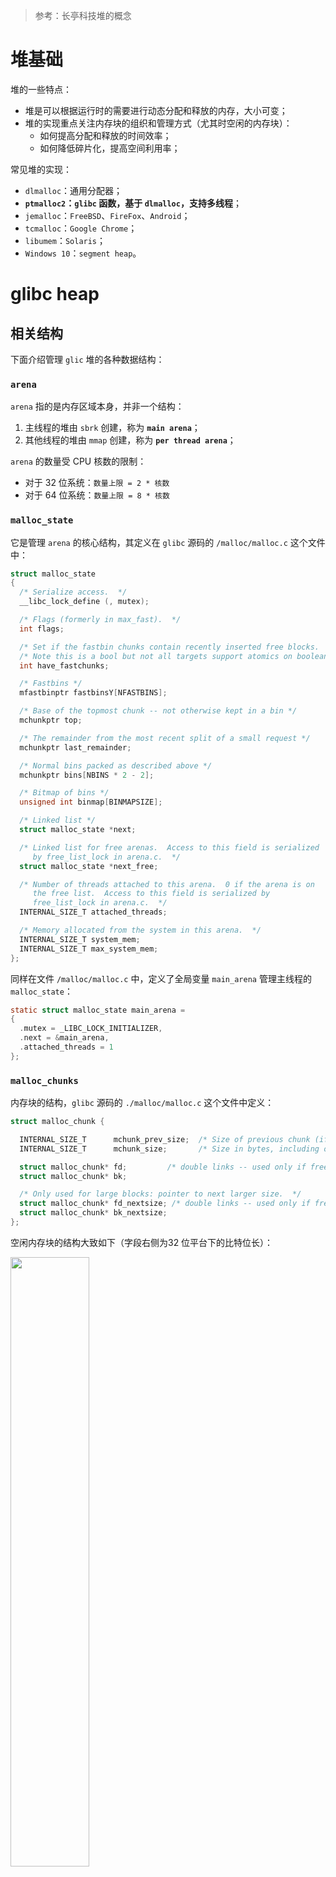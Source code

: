 > 参考：长亭科技堆的概念

# 堆基础

堆的一些特点：

- 堆是可以根据运行时的需要进行动态分配和释放的内存，大小可变；
- 堆的实现重点关注内存块的组织和管理方式（尤其时空闲的内存块）：
  - 如何提高分配和释放的时间效率；
  - 如何降低碎片化，提高空间利用率；

常见堆的实现：

- `dlmalloc`：通用分配器；
- **`ptmalloc2`：`glibc` 函数，基于 `dlmalloc`，支持多线程**；
- `jemalloc`：`FreeBSD`、`FireFox`、`Android`；
- `tcmalloc`：`Google Chrome`；
- `libumem`：`Solaris`；
- `Windows 10`：`segment heap`。

# glibc heap

## 相关结构

下面介绍管理 `glic` 堆的各种数据结构：

### `arena`

`arena` 指的是内存区域本身，并非一个结构：

1. 主线程的堆由 `sbrk` 创建，称为 **`main arena`**；
2. 其他线程的堆由 `mmap` 创建，称为 **`per thread arena`**；

`arena` 的数量受 CPU 核数的限制：

- 对于 32 位系统：`数量上限 = 2 * 核数`
- 对于 64 位系统：`数量上限 = 8 * 核数`

### `malloc_state`

它是管理 `arena` 的核心结构，其定义在 `glibc`  源码的 `/malloc/malloc.c` 这个文件中：

```c
struct malloc_state
{
  /* Serialize access.  */
  __libc_lock_define (, mutex);

  /* Flags (formerly in max_fast).  */
  int flags;

  /* Set if the fastbin chunks contain recently inserted free blocks.  */
  /* Note this is a bool but not all targets support atomics on booleans.  */
  int have_fastchunks;

  /* Fastbins */
  mfastbinptr fastbinsY[NFASTBINS];

  /* Base of the topmost chunk -- not otherwise kept in a bin */
  mchunkptr top;

  /* The remainder from the most recent split of a small request */
  mchunkptr last_remainder;

  /* Normal bins packed as described above */
  mchunkptr bins[NBINS * 2 - 2];

  /* Bitmap of bins */
  unsigned int binmap[BINMAPSIZE];

  /* Linked list */
  struct malloc_state *next;

  /* Linked list for free arenas.  Access to this field is serialized
     by free_list_lock in arena.c.  */
  struct malloc_state *next_free;

  /* Number of threads attached to this arena.  0 if the arena is on
     the free list.  Access to this field is serialized by
     free_list_lock in arena.c.  */
  INTERNAL_SIZE_T attached_threads;

  /* Memory allocated from the system in this arena.  */
  INTERNAL_SIZE_T system_mem;
  INTERNAL_SIZE_T max_system_mem;
};
```

同样在文件 `/malloc/malloc.c` 中，定义了全局变量 `main_arena` 管理主线程的 `malloc_state`：

```c
static struct malloc_state main_arena =
{
  .mutex = _LIBC_LOCK_INITIALIZER,
  .next = &main_arena,
  .attached_threads = 1
};
```

### `malloc_chunks`

内存块的结构，`glibc` 源码的 `./malloc/malloc.c` 这个文件中定义：

```c
struct malloc_chunk {

  INTERNAL_SIZE_T      mchunk_prev_size;  /* Size of previous chunk (if free).  */
  INTERNAL_SIZE_T      mchunk_size;       /* Size in bytes, including overhead. */

  struct malloc_chunk* fd;         /* double links -- used only if free. */
  struct malloc_chunk* bk;

  /* Only used for large blocks: pointer to next larger size.  */
  struct malloc_chunk* fd_nextsize; /* double links -- used only if free. */
  struct malloc_chunk* bk_nextsize;
};
```

空闲内存块的结构大致如下（字段右侧为32 位平台下的比特位长）：

<img src="./free_chunk.jpg" width=50% >

1. 第一个字段 `prev_size` 存储了，物理地址上的前一个 `chunk` 的大小。
2. 第二个字段 `size` 记录了当前 `chunk` 的大小。最后三个比特位被用作其他含义：
   1. `P` 代表 `PREV_INUSE`，指明前一个 `chunk` 是否被使用；
   2. `M` 代表 `IS_MAPPED`，代表当前的 `chunk` 是否通过 `mmap` 方式创建出来的；
   3. `N` 代表 `NON_MAIN_ARENA`，代表当前 `chunk` 是否属于其他线程堆（主线程值为 0）；
3. 第三四个字段为前向指针与后向指针，这两个字段用于 `bin` 链表中。

已分配内存块的结构大致如下：

<img src="./allocated_chunk.jpg" width=70% >

1. 前两个字段与空闲的内存块大致相同；
2. 用户可用的数据是第三个字段开始一直到下一个 `chunk` 的第一个字段。这是因为：
   - `prev_size` 只有当前一个字段是空闲的时候才有意义，如果前一个字段已经分配，堆管理器不关心；
3. 在 32 位平台下，`chunk` 的大小一定是 8 字节的整数倍（所以 `size` 的最低三个比特位是无用的）。`malloc` 返回地址指针为 `data` 的起始位置。

### `fastbins`

`bins` 是根据 `chunk` 的大小和状态，用来管理和组织空闲块的，链表的数组结构。

`fastbins` 用于管理最小的 `chunk`。他存储在了 `malloc_state` 中的数组变量 `fastbinsY` 中。它同样定义在 `/malloc/malloc.c` 这个文件中：

```c
/*
   Fastbins

    An array of lists holding recently freed small chunks.  Fastbins
    are not doubly linked.  It is faster to single-link them, and
    since chunks are never removed from the middles of these lists,
    double linking is not necessary. Also, unlike regular bins, they
    are not even processed in FIFO order (they use faster LIFO) since
    ordering doesn't much matter in the transient contexts in which
    fastbins are normally used.

    Chunks in fastbins keep their inuse bit set, so they cannot
    be consolidated with other free chunks. malloc_consolidate
    releases all chunks in fastbins and consolidates them with
    other free chunks.
 */

typedef struct malloc_chunk *mfastbinptr;
#define fastbin(ar_ptr, idx) ((ar_ptr)->fastbinsY[idx])
```

可以得出它有以下这些特点：

1. 它是一个单向链表（因为从来不会需要从中间移除元素的操作，不需要双向链表）；
2. 后进先出（其他的垃圾回收结构是先进先出）；
3. `chunk` 被清理时，`PREV_INUSE` 标志位不会被清零；
4. 32 位系统中，`fastbin` 中默认支持最大的 chunk 的数据空间大小为 64 字节。但是 `glibc` 可以支持的 chunk 的数据空间最大为 80 字节。
5. 一共有十个 `fastbins`；
6. 相邻的空闲的 `fastbin chunk` 不会被合并。

下面是一个 32 位程序在运行时的 `fastbins` 示例图：

<img src="./fastbins_example.jpg">

### `bins` (`small & large & unsorted`)

源码中有一段注释解释这些 `bins`：

```c
/*
   Bins

    An array of bin headers for free chunks. Each bin is doubly
    linked.  The bins are approximately proportionally (log) spaced.
    There are a lot of these bins (128). This may look excessive, but
    works very well in practice.  Most bins hold sizes that are
    unusual as malloc request sizes, but are more usual for fragments
    and consolidated sets of chunks, which is what these bins hold, so
    they can be found quickly.  All procedures maintain the invariant
    that no consolidated chunk physically borders another one, so each
    chunk in a list is known to be preceeded and followed by either
    inuse chunks or the ends of memory.

    Chunks in bins are kept in size order, with ties going to the
    approximately least recently used chunk. Ordering isn't needed
    for the small bins, which all contain the same-sized chunks, but
    facilitates best-fit allocation for larger chunks. These lists
    are just sequential. Keeping them in order almost never requires
    enough traversal to warrant using fancier ordered data
    structures.

    Chunks of the same size are linked with the most
    recently freed at the front, and allocations are taken from the
    back.  This results in LRU (FIFO) allocation order, which tends
    to give each chunk an equal opportunity to be consolidated with
    adjacent freed chunks, resulting in larger free chunks and less
    fragmentation.

    To simplify use in double-linked lists, each bin header acts
    as a malloc_chunk. This avoids special-casing for headers.
    But to conserve space and improve locality, we allocate
    only the fd/bk pointers of bins, and then use repositioning tricks
    to treat these as the fields of a malloc_chunk*.
 */
```

其中 `small bins` 有以下的特点：

1. `chunk` 的大小小于 512 字节；
2. 共有 62 个双向循环链表，每个链表中存储着相同大小的 `chunk`；
3. 先进先出；
4. 当有相邻的空闲内存块时，`chunk` 会被合并成一个更大的 `chunk`。

`large bins` 有以下的特点：

1. `chunk` 的大小大于 512 字节；
2. 共有 63 个双向循环链表，大小相近的 `chunk` 放在同一个 `bin` 中；
3. `chunk` 按照大小从大到小排序；
4. 先进先出；
5. 当有相邻的空闲内存块时，`chunk` 会被合并成一个更大的 `chunk`。

`unsorted bins` 有以下的特点：

1. `chunk` 的大小大于 64 个字节；
2. 只有唯一一个双向循环链表；
3. 当一个非 `fastbin` 的 `chunk` 被释放之后，它首先被放入 `unsorted bin` 等后续整理时，才会放入对应的 `small bin/fast bin`。

这三个 `bins` 共享一个 `malloc_state` 中的变量：

```c
/* Normal bins packed as described above */
  mchunkptr bins[NBINS * 2 - 2];
```

其中三种 `bins` 的排列大致如下图所示：

<img src ="./arena.bins_structure.jpg" />

## 相关函数

### `malloc()`

工作流程：

1. 在 `fast bins` 中寻找 `fast chunk`，如果找到则结束；
2. 在 `small bins` 中寻找 `small chunk`，如果找到则结束；
3. 循环：
   1. 检查 `unsorted bin` 中的 `last_remainder`。如果它足够大大则分配这个 `chunk`，并将剩余的 `chunk` 标记为新的 `last_remainer`；
   2. 在 `unsorted bin` 中搜索，同时进行整理。如果遇到精确大小则返回，否则将 `chunk` 整理到它对应大小的 `small/large bins` 中去；
   3. 在 `small bin` 和 `large bin` 中搜索最合适的 `chunk`（不一定精确）；
4. 使用 `top chunk`。

### `free()`

工作流程：

1. 如果是 `fast chunk`，则放入 `fast bin`；
2. 如果前一个 `chunk` 是空闲的：
   1. `unlink` 前面的 `chunk`；
   2. 合并两个 `chunk`，并且放入 `unsorted bin`；
3. 如果后一个 `chunk` 是 `top chunk`，则将当前 `chunk` 并入 `top chunk`；
4. 如果后一个 `chunk` 是空闲的：
   1. `unlink` 后面的 `chunk`；
   2. 合并两个 `chunk`，并且放入 `unsorted bin`；
5. 前后两个 `chunk` 都不是空闲的，直接放入 `unsorted bin`；

